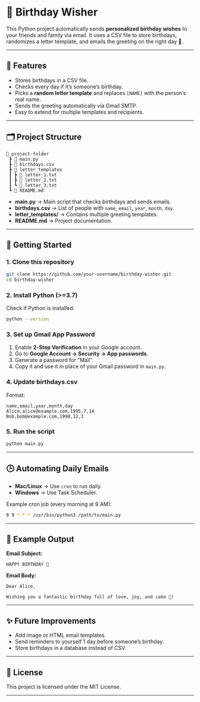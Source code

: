 # 🎂 Birthday Wisher 

This Python project automatically sends **personalized birthday wishes** to your friends and family via email.
It uses a CSV file to store birthdays, randomizes a letter template, and emails the greeting on the right day 🚀.

---

## 🔧 Features

* Stores birthdays in a CSV file.
* Checks every day if it’s someone’s birthday.
* Picks a **random letter template** and replaces `[NAME]` with the person’s real name.
* Sends the greeting automatically via Gmail SMTP.
* Easy to extend for multiple templates and recipients.

---

## 🗂️ Project Structure

```
📂 project-folder
 ┣ 📄 main.py
 ┣ 📄 birthdays.csv
 ┣ 📂 letter_templates
 ┃ ┣ 📄 letter_1.txt
 ┃ ┣ 📄 letter_2.txt
 ┃ ┗ 📄 letter_3.txt
 ┗ 📄 README.md
```

* **main.py** → Main script that checks birthdays and sends emails.
* **birthdays.csv** → List of people with `name`, `email`, `year`, `month`, `day`.
* **letter\_templates/** → Contains multiple greeting templates.
* **README.md** → Project documentation.

---

## 🚀 Getting Started

### 1. Clone this repository

```bash
git clone https://github.com/your-username/birthday-wisher.git
cd birthday-wisher
```

### 2. Install Python (>=3.7)

Check if Python is installed:

```bash
python --version
```

### 3. Set up Gmail App Password

1. Enable **2-Step Verification** in your Google account.
2. Go to **Google Account → Security → App passwords**.
3. Generate a password for "Mail".
4. Copy it and use it in place of your Gmail password in `main.py`.

### 4. Update birthdays.csv

Format:

```csv
name,email,year,month,day
Alice,alice@example.com,1995,7,14
Bob,bob@example.com,1990,12,3
```

### 5. Run the script

```bash
python main.py
```

---

## 🕒 Automating Daily Emails

* **Mac/Linux** → Use `cron` to run daily.
* **Windows** → Use Task Scheduler.

Example cron job (every morning at 9 AM):

```bash
0 9 * * * /usr/bin/python3 /path/to/main.py
```

---

## 📌 Example Output

**Email Subject:**

```
HAPPY BIRTHDAY 🎉
```

**Email Body:**

```
Dear Alice,

Wishing you a fantastic birthday full of love, joy, and cake 🎂!
```

---

## ✨ Future Improvements

* Add image or HTML email templates.
* Send reminders to yourself 1 day before someone’s birthday.
* Store birthdays in a database instead of CSV.

---

## 📜 License

This project is licensed under the MIT License.

---
